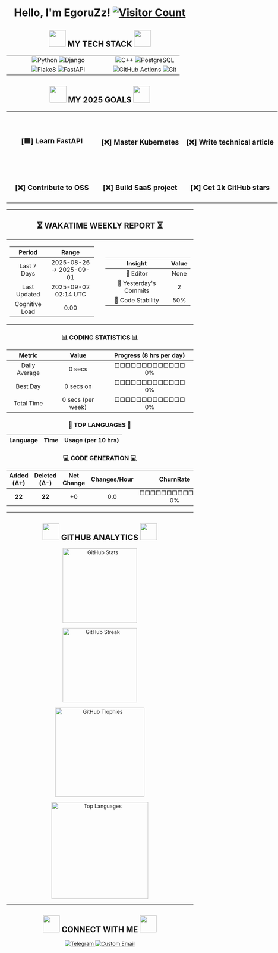 <h1 align="center"> 
  Hello, I'm EgoruZz!
  <a href="https://visitorbadge.io/status?path=https%3A%2F%2Fgithub.com%2FEgoruZz">
    <img src="https://api.visitorbadge.io/api/visitors?path=https%3A%2F%2Fgithub.com%2FEgoruZz&label=VISITORS&labelColor=%23555555&countColor=%23ffd700" alt="Visitor Count"/>
  </a>
</h1>

<div align="center">
<h2 align="center">
  <img src="https://media.giphy.com/media/v1.Y2lkPTc5MGI3NjExa25hN3VheTJ6eXl1eXAxc3M4b2EwaXhocDZvMHF6dXNpcjZkNnVqbiZlcD12MV9zdGlja2Vyc19zZWFyY2gmY3Q9cw/lqFSrdm94nEAFDxPp7/giphy.gif" width="45px"/>
  MY TECH STACK
  <img src="https://media.giphy.com/media/v1.Y2lkPTc5MGI3NjExMGJmbDB5bTFuYXV2Y2xsOW9ocWw0bWp5eTY0eG80b3E1MnZ0eWk0ZiZlcD12MV9zdGlja2Vyc19zZWFyY2gmY3Q9cw/efaDE6kE1PuM4JJqAb/giphy.gif" width="45px"/>
</h2>

<table style="width: 100%; border: none;">
  <!-- Первая строка -->
  <tr>
    <td align="center" valign="middle" style="width: 60%">
      <img src="https://img.shields.io/badge/Python-3776AB?style=for-the-badge&logo=python&logoColor=white" alt="Python">
      <img src="https://img.shields.io/badge/Django-092E20?style=for-the-badge&logo=django&logoColor=white" alt="Django">
    </td>
    <td align="center" valign="middle" style="width: 60%">
      <img src="https://img.shields.io/badge/C++-FF55FA?style=for-the-badge&logo=c%2B%2B&logoColor=white" alt="C++">
      <img src="https://img.shields.io/badge/PostgreSQL-4169E1?style=for-the-badge&logo=postgresql&logoColor=white" alt="PostgreSQL">
    </td>
  </tr>
  <!-- Вторая строка -->
  <tr>
    <td align="center" valign="middle" style="width: 60%">
      <img src="https://img.shields.io/badge/Flake8-Enabled-44CC11?style=for-the-badge&logo=python&logoColor=white" alt="Flake8">
      <img src="https://img.shields.io/badge/FastAPI-009688?style=for-the-badge&logo=fastapi&logoColor=white" alt="FastAPI">
    </td>
    <td align="center" valign="middle" style="width: 60%">
      <img src="https://img.shields.io/badge/GitHub_Actions-2088FF?style=for-the-badge&logo=github-actions&logoColor=white" alt="GitHub Actions">
      <img src="https://img.shields.io/badge/Git-F05032?style=for-the-badge&logo=git&logoColor=white" alt="Git">
    </td>
  </tr>
</table>
</div>

<div align="center">
<h2 align="center">
  <img src="https://media.giphy.com/media/v1.Y2lkPWVjZjA1ZTQ3Ymp6ZHZzdm8xcTUxZDU4YnNuNXhoM2I4NnBqdm85NHN2cmhkYzdidCZlcD12MV9zdGlja2Vyc19yZWxhdGVkJmN0PXM/gHW3VfdViwQ0Wg2in8/giphy.gif" width="45px"/>
  MY 2025 GOALS
  <img src="https://media.giphy.com/media/v1.Y2lkPWVjZjA1ZTQ3Ymp6ZHZzdm8xcTUxZDU4YnNuNXhoM2I4NnBqdm85NHN2cmhkYzdidCZlcD12MV9zdGlja2Vyc19yZWxhdGVkJmN0PXM/d8FPI8fqXEgwRWB5W4/giphy.gif" width="45px"/>
</h2>

<table style="width:150%; border:none; text-align:center;">
  <tr>
    <td style="padding: 40px; text-align: center; vertical-align: middle;"><h3>[🟩] Learn FastAPI</h3></td>
    <td style="padding: 10px; text-align: center; vertical-align: middle;"><h3>[❌] Master Kubernetes</h3></td>
    <td style="padding: 10px; text-align: center; vertical-align: middle;"><h3>[❌] Write technical article</h3></td>
  </tr>
  <tr>
    <td style="padding: 10px; text-align: center; vertical-align: middle;"><h3>[❌] Contribute to OSS</h3></td>
    <td style="padding: 10px; text-align: center; vertical-align: middle;"><h3>[❌] Build SaaS project</h3></td>
    <td style="padding: 10px; text-align: center; vertical-align: middle;"><h3>[❌] Get 1k GitHub stars</h3></td>
  </tr>
</table>
</div>

---

<!--START_SECTION:waka-->
<div align='center'>

## ⏳ WAKATIME WEEKLY REPORT ⏳

<table><tr>
<td width="50%" style="padding-right: 15px;">

| Period | Range |
|:------:|:-----:|
| Last 7 Days | 2025-08-26 → 2025-09-01 |
| Last Updated | 2025-09-02 02:14 UTC |
| Cognitive Load | 0.00 |
</td>
<td width="50%" style="padding-left: 15px;">

| Insight | Value |
|:-------:|:-----:|
| 🔵 Editor | None |
| 📌 Yesterday's Commits | 2 |
| 🥎 Code Stability | 50% |
</td>
</tr></table>

### 📊 CODING STATISTICS 📊

| Metric | Value | Progress (8 hrs per day) |
|:------:|:-----:|:--------:|
| Daily Average | 0 secs | □□□□□□□□□□□□□ 0% |
| Best Day | 0 secs on  | □□□□□□□□□□□□□ 0% |
| Total Time | 0 secs (per week) | □□□□□□□□□□□□□ 0% |

### 🚀 TOP LANGUAGES 🚀

| Language | Time | Usage (per 10 hrs) |
|:--------:|:----:|:-----:|
### 💻 CODE GENERATION 💻

| Added (Δ+) | Deleted (Δ-) | Net Change | Changes/Hour | ChurnRate | Balance |
|:---------:|:-----------:|:----------:|:-----------:|:--------:|:-------:|
| **22** | **22** | +0 | 0.0 | □□□□□□□□□□□□□ 0% | 1.00 |

</div>
<!--END_SECTION:waka-->

---

<div align="center">
  <h2 align="center">
    <img src="https://media.giphy.com/media/v1.Y2lkPWVjZjA1ZTQ3Ymp6ZHZzdm8xcTUxZDU4YnNuNXhoM2I4NnBqdm85NHN2cmhkYzdidCZlcD12MV9zdGlja2Vyc19yZWxhdGVkJmN0PXM/LPfKg9FjGEPKn5lcnZ/giphy.gif" width="45px"/>
    GITHUB ANALYTICS
    <img src="https://media.giphy.com/media/v1.Y2lkPWVjZjA1ZTQ3Ymp6ZHZzdm8xcTUxZDU4YnNuNXhoM2I4NnBqdm85NHN2cmhkYzdidCZlcD12MV9zdGlja2Vyc19yZWxhdGVkJmN0PXM/YMjgqsmn5131Y4tYY6/giphy.gif" width="45px"/>
</h2>

  <!-- GitHub Stats -->
  <img src="https://github-readme-stats-sigma-five.vercel.app/api?username=EgoruZz&show_icons=true&count_private=true&disable_animations=true" 
       height="200" 
       alt="GitHub Stats"
       style="display: block; margin: 10px auto;"/>

  <!-- Streak Stats -->
  <img src="https://streak-stats.demolab.com?user=EgoruZz" 
       height="200" 
       alt="GitHub Streak"
       style="display: block; margin: 10px auto;"/>

  <!-- Trophies -->
  <img src="https://github-profile-trophy.vercel.app/?username=EgoruZz&column=4&margin-w=15&margin-h=15" 
       height="240" 
       alt="GitHub Trophies"
       style="display: block; margin: 10px auto;"/>

  <!-- Top Languages -->
  <img src="https://github-readme-stats-sigma-five.vercel.app/api/top-langs/?username=EgoruZz&layout=compact&exclude_repo=README-STATS,starter-templates&langs_count=8&count_private=true" 
       height="260" 
       alt="Top Languages"
       style="display: block; margin: 10px auto;"/>
</div>

---

<div align="center">
<h2 align="center">
  <img src="https://media1.giphy.com/media/v1.Y2lkPTc5MGI3NjExdW5jZnliOTE3a3owMWlyNmJmZ3UyNWRtdTJ3bzhkZDBlNW9qbnA5NSZlcD12MV9pbnRlcm5hbF9naWZfYnlfaWQmY3Q9cw/LT6QpakEeIX1KszPCp/giphy.gif" width="45px"/>
  CONNECT WITH ME
  <img src="https://media4.giphy.com/media/v1.Y2lkPTc5MGI3NjExeWhsN2lsd3RnYml5NHUxcmQ1cmlldWE3ZHl2dGZieXEwZXF3MDJtOSZlcD12MV9pbnRlcm5hbF9naWZfYnlfaWQmY3Q9cw/QuyXjapw97YijfSb9i/giphy.gif" width="45px"/>
</h2>
</div>

<p align="center">
  <a href="https://t.me/gggggzks" target="_blank">
    <img src="https://img.shields.io/badge/Telegram-2CA5E0?style=for-the-badge&logo=telegram&logoColor=white" alt="Telegram">
  </a>
  <a href="mailto:egor.s.sergeev@mail.ru">
    <img src="https://img.shields.io/badge/My_Email-FF5733?style=for-the-badge" alt="Custom Email">
  </a>
</p>
